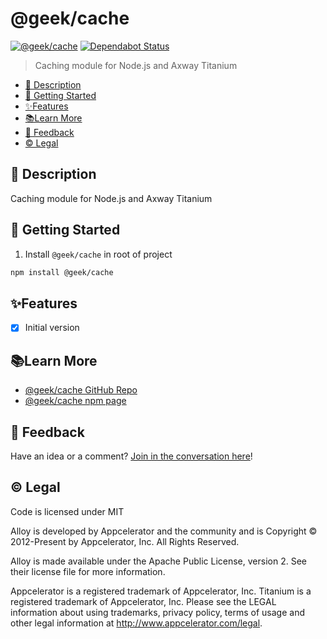 # @geek/cache

[![@geek/cache](https://img.shields.io/npm/v/@geek/cache.png)](https://www.npmjs.com/package/@geek/cache)
[![Dependabot Status](https://api.dependabot.com/badges/status?host=github&repo=brentonhouse/geek-cache)](https://dependabot.com)

> Caching module for Node.js and Axway Titanium

* [📝 Description](#-description)
* [🚀 Getting Started](#-getting-started)
* [✨Features](#features)
* [📚Learn More](#learn-more)
* [📣 Feedback](#-feedback)
* [©️ Legal](#️-legal)


## 📝 Description

Caching module for Node.js and Axway Titanium

## 🚀 Getting Started

1. Install `@geek/cache` in root of project

```bash
npm install @geek/cache
```

## ✨Features


* [x] Initial version


## 📚Learn More

- [@geek/cache GitHub Repo](https://github.com/brentonhouse/geek-cache)
- [@geek/cache npm page](https://npmjs.com/packages/@geek/cache)

## 📣 Feedback

Have an idea or a comment?  [Join in the conversation here](https://github.com/brentonhouse/geek-cache/issues)! 

## ©️ Legal

Code is licensed under MIT

Alloy is developed by Appcelerator and the community and is Copyright © 2012-Present by Appcelerator, Inc. All Rights Reserved.

Alloy is made available under the Apache Public License, version 2. See their license file for more information.

Appcelerator is a registered trademark of Appcelerator, Inc. Titanium is a registered trademark of Appcelerator, Inc. Please see the LEGAL information about using trademarks, privacy policy, terms of usage and other legal information at http://www.appcelerator.com/legal.